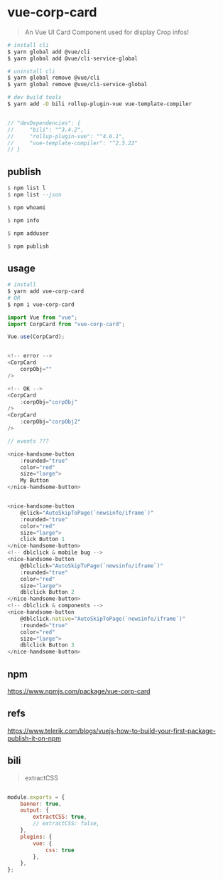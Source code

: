 # vue-corp-card

> An Vue UI Card Component used for display Crop infos!

```sh
# install cli
$ yarn global add @vue/cli
$ yarn global add @vue/cli-service-global

# uninstall cli
$ yarn global remove @vue/cli
$ yarn global remove @vue/cli-service-global

```

```sh
# dev build tools
$ yarn add -D bili rollup-plugin-vue vue-template-compiler

```

```js

// "devDependencies": {
//     "bili": "^3.4.2",
//     "rollup-plugin-vue": "^4.6.1",
//     "vue-template-compiler": "^2.5.22"
// }

```

## publish

```hs
$ npm list l
$ npm list --json

$ npm whoami

$ npm info

$ npm adduser

$ npm publish

```

## usage

```sh
# install
$ yarn add vue-corp-card
# OR
$ npm i vue-corp-card

```

```js
import Vue from "vue";
import CorpCard from "vue-corp-card";

Vue.use(CorpCard);

```

```js

<!-- error -->
<CorpCard
    corpObj=""
/>

<!-- OK -->
<CorpCard
    :corpObj="corpObj"
/>
<CorpCard
    :corpObj="corpObj2"
/>

```

```js
// events ???

<nice-handsome-button
    :rounded="true"
    color="red"
    size="large">
    My Button
</nice-handsome-button>


<nice-handsome-button
    @click="AutoSkipToPage(`newsinfo/iframe`)"
    :rounded="true"
    color="red"
    size="large">
    click Button 1
</nice-handsome-button>
<!-- dblclick & mobile bug -->
<nice-handsome-button
    @dblclick="AutoSkipToPage(`newsinfo/iframe`)"
    :rounded="true"
    color="red"
    size="large">
    dblclick Button 2
</nice-handsome-button>
<!-- dblclick & components -->
<nice-handsome-button
    @dblclick.native="AutoSkipToPage(`newsinfo/iframe`)"
    :rounded="true"
    color="red"
    size="large">
    dblclick Button 3
</nice-handsome-button>

```


## npm

https://www.npmjs.com/package/vue-corp-card

## refs

https://www.telerik.com/blogs/vuejs-how-to-build-your-first-package-publish-it-on-npm


## bili

> extractCSS

```js

module.exports = {
    banner: true,
    output: {
        extractCSS: true,
        // extractCSS: false,
    },
    plugins: {
        vue: {
            css: true
        },
    },
};


```
